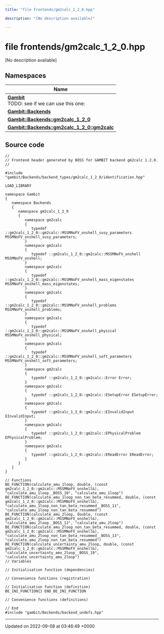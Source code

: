 ```yaml
---
title: "file frontends/gm2calc_1_2_0.hpp"

description: "[No description available]"

---
```


# file frontends/gm2calc_1_2_0.hpp

[No description available]

## Namespaces

| Name           |
| -------------- |
| **[Gambit](/documentation/code/namespaces/namespacegambit/)** <br>TODO: see if we can use this one:  |
| **[Gambit::Backends](/documentation/code/namespaces/namespacegambit_1_1backends/)**  |
| **[Gambit::Backends::gm2calc_1_2_0](/documentation/code/namespaces/namespacegambit_1_1backends_1_1gm2calc__1__2__0/)**  |
| **[Gambit::Backends::gm2calc_1_2_0::gm2calc](/documentation/code/namespaces/namespacegambit_1_1backends_1_1gm2calc__1__2__0_1_1gm2calc/)**  |




## Source code

```
//
// Frontend header generated by BOSS for GAMBIT backend gm2calc 1.2.0.
//

#include "gambit/Backends/backend_types/gm2calc_1_2_0/identification.hpp"

LOAD_LIBRARY

namespace Gambit
{
   namespace Backends
   {
      namespace gm2calc_1_2_0
      {
         namespace gm2calc
         {
            typedef ::gm2calc_1_2_0::gm2calc::MSSMNoFV_onshell_susy_parameters MSSMNoFV_onshell_susy_parameters;
         }
         namespace gm2calc
         {
            typedef ::gm2calc_1_2_0::gm2calc::MSSMNoFV_onshell MSSMNoFV_onshell;
         }
         namespace gm2calc
         {
            typedef ::gm2calc_1_2_0::gm2calc::MSSMNoFV_onshell_mass_eigenstates MSSMNoFV_onshell_mass_eigenstates;
         }
         namespace gm2calc
         {
            typedef ::gm2calc_1_2_0::gm2calc::MSSMNoFV_onshell_problems MSSMNoFV_onshell_problems;
         }
         namespace gm2calc
         {
            typedef ::gm2calc_1_2_0::gm2calc::MSSMNoFV_onshell_physical MSSMNoFV_onshell_physical;
         }
         namespace gm2calc
         {
            typedef ::gm2calc_1_2_0::gm2calc::MSSMNoFV_onshell_soft_parameters MSSMNoFV_onshell_soft_parameters;
         }
         namespace gm2calc
         {
            typedef ::gm2calc_1_2_0::gm2calc::Error Error;
         }
         namespace gm2calc
         {
            typedef ::gm2calc_1_2_0::gm2calc::ESetupError ESetupError;
         }
         namespace gm2calc
         {
            typedef ::gm2calc_1_2_0::gm2calc::EInvalidInput EInvalidInput;
         }
         namespace gm2calc
         {
            typedef ::gm2calc_1_2_0::gm2calc::EPhysicalProblem EPhysicalProblem;
         }
         namespace gm2calc
         {
            typedef ::gm2calc_1_2_0::gm2calc::EReadError EReadError;
         }
      }
   }
}

// Functions
BE_FUNCTION(calculate_amu_1loop, double, (const gm2calc_1_2_0::gm2calc::MSSMNoFV_onshell&), "calculate_amu_1loop__BOSS_10", "calculate_amu_1loop")
BE_FUNCTION(calculate_amu_1loop_non_tan_beta_resummed, double, (const gm2calc_1_2_0::gm2calc::MSSMNoFV_onshell&), "calculate_amu_1loop_non_tan_beta_resummed__BOSS_11", "calculate_amu_1loop_non_tan_beta_resummed")
BE_FUNCTION(calculate_amu_2loop, double, (const gm2calc_1_2_0::gm2calc::MSSMNoFV_onshell&), "calculate_amu_2loop__BOSS_12", "calculate_amu_2loop")
BE_FUNCTION(calculate_amu_2loop_non_tan_beta_resummed, double, (const gm2calc_1_2_0::gm2calc::MSSMNoFV_onshell&), "calculate_amu_2loop_non_tan_beta_resummed__BOSS_13", "calculate_amu_2loop_non_tan_beta_resummed")
BE_FUNCTION(calculate_uncertainty_amu_2loop, double, (const gm2calc_1_2_0::gm2calc::MSSMNoFV_onshell&), "calculate_uncertainty_amu_2loop__BOSS_19", "calculate_uncertainty_amu_2loop")
// Variables

// Initialisation function (dependencies)

// Convenience functions (registration)

// Initialisation function (definition)
BE_INI_FUNCTION{} END_BE_INI_FUNCTION

// Convenience functions (definitions)

// End
#include "gambit/Backends/backend_undefs.hpp"
```


-------------------------------

Updated on 2022-09-08 at 03:46:49 +0000
